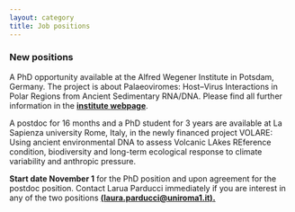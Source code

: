 ```yaml
---
layout: category
title: Job positions
---
```


<div class="section">
<div class="intro">
<h3 class="section-title underline">New positions</h3>  

<p>A PhD opportunity available at the Alfred Wegener Institute in Potsdam, Germany. The project is about Palaeoviromes: Host–Virus Interactions in Polar Regions from Ancient Sedimentary RNA/DNA. Please find all further information in the <a href="https://www.awi.de/en/work-study/jobs/job-offer.html"><b>institute webpage</b></a>.</p>

<p>A postdoc for 16 months and a PhD student for 3 years are available at La Sapienza university Rome, Italy, in the newly financed project VOLARE: Using ancient environmental DNA to assess Volcanic LAkes REference condition, biodiversity and long-term ecological response to climate variability and anthropic pressure.</p>

<p><b>Start date November 1</b> for the PhD position and upon agreement for the postdoc position. Contact Larua Parducci immediately if you are interest in any of the two positions <b><u>(laura.parducci@uniroma1.it)<b><u>.</p>
 
    
   

